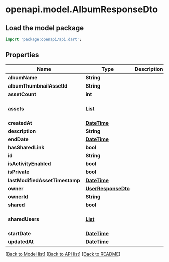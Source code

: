 # openapi.model.AlbumResponseDto

## Load the model package
```dart
import 'package:openapi/api.dart';
```

## Properties
Name | Type | Description | Notes
------------ | ------------- | ------------- | -------------
**albumName** | **String** |  | 
**albumThumbnailAssetId** | **String** |  | 
**assetCount** | **int** |  | 
**assets** | [**List<AssetResponseDto>**](AssetResponseDto.md) |  | [default to const []]
**createdAt** | [**DateTime**](DateTime.md) |  | 
**description** | **String** |  | 
**endDate** | [**DateTime**](DateTime.md) |  | [optional] 
**hasSharedLink** | **bool** |  | 
**id** | **String** |  | 
**isActivityEnabled** | **bool** |  | 
**isPrivate** | **bool** |  | 
**lastModifiedAssetTimestamp** | [**DateTime**](DateTime.md) |  | [optional] 
**owner** | [**UserResponseDto**](UserResponseDto.md) |  | 
**ownerId** | **String** |  | 
**shared** | **bool** |  | 
**sharedUsers** | [**List<UserResponseDto>**](UserResponseDto.md) |  | [default to const []]
**startDate** | [**DateTime**](DateTime.md) |  | [optional] 
**updatedAt** | [**DateTime**](DateTime.md) |  | 

[[Back to Model list]](../README.md#documentation-for-models) [[Back to API list]](../README.md#documentation-for-api-endpoints) [[Back to README]](../README.md)


